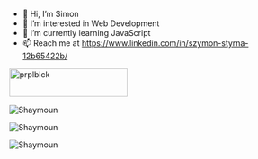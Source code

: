 - 👋 Hi, I’m Simon
- 👀 I’m interested in Web Development
- 🌱 I’m currently learning JavaScript
- 📫 Reach me at https://www.linkedin.com/in/szymon-styrna-12b65422b/
<p><a href="https://ko-fi.com/prplblck"><img align="left" src="https://cdn.ko-fi.com/cdn/kofi3.png?v=3" height="50" width="210" alt="prplblck" /></a></p><br><br>
<br/>
<p align="left">
<img src="https://github-readme-streak-stats.herokuapp.com?user=Shaymoun&theme=github-light&hide_border=true&date_format=j%2Fn%5B%2FY%5D&border=FFFFFF&background=FFFFFF&count_private=true" alt="Shaymoun" />
</p>
<p align="left">
<img src="https://github-readme-stats.vercel.app/api/top-langs?username=Shaymoun&show_icons=true&locale=en&layout=compact" alt="Shaymoun" />
</p>
<p align="left">
<img src="https://github-readme-stats.vercel.app/api?username=Shaymoun&show_icons=true&locale=en" alt="Shaymoun" />
</p>
